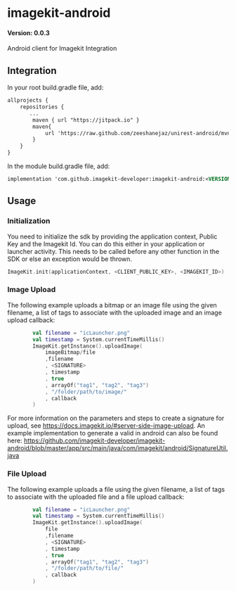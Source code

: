 # imagekit-android
#### Version: 0.0.3
Android client for Imagekit Integration


## Integration
In your root build.gradle file, add:
```xml
allprojects {
    repositories {
       ...
        maven { url "https://jitpack.io" }
        maven{
            url 'https://raw.github.com/zeeshanejaz/unirest-android/mvn-repo'
        }
    }
}
```

In the module build.gradle file, add:
```xml 
implementation 'com.github.imagekit-developer:imagekit-android:<VERSION>'
```


## Usage
### Initialization
You need to initialize the sdk by providing the application context, Public Key and the Imagekit Id. You can do this either in your application or launcher activity. This needs to be called before any other function in the SDK or else an exception would be thrown.
```kotlin
ImageKit.init(applicationContext, <CLIENT_PUBLIC_KEY>, <IMAGEKIT_ID>)
```

### Image Upload

The following example uploads a bitmap or an image file using the given filename, a list of tags to associate with the uploaded image and an image upload callback:
``` kotlin
        val filename = "icLauncher.png"
        val timestamp = System.currentTimeMillis()
        ImageKit.getInstance().uploadImage(
            imageBitmap/file
            ,filename
            , <SIGNATURE>
            , timestamp
            , true
            , arrayOf("tag1", "tag2", "tag3")
            , "/folder/path/to/image/"
            , callback
        )
```

For more information on the parameters and steps to create a signature for upload, see https://docs.imagekit.io/#server-side-image-upload. An example implementation to generate a valid in android can also be found here: https://github.com/imagekit-developer/imagekit-android/blob/master/app/src/main/java/com/imagekit/android/SignatureUtil.java

### File Upload
The following example uploads a file using the given filename, a list of tags to associate with the uploaded file and a file upload callback:
``` kotlin
        val filename = "icLauncher.png"
        val timestamp = System.currentTimeMillis()
        ImageKit.getInstance().uploadImage(
            file
            ,filename
            , <SIGNATURE>
            , timestamp
            , true
            , arrayOf("tag1", "tag2", "tag3")
            , "/folder/path/to/file/"
            , callback
        )
```
